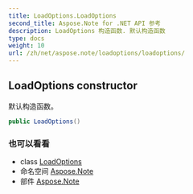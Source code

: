 ```yaml
---
title: LoadOptions.LoadOptions
second_title: Aspose.Note for .NET API 参考
description: LoadOptions 构造函数. 默认构造函数
type: docs
weight: 10
url: /zh/net/aspose.note/loadoptions/loadoptions/
---
```

## LoadOptions constructor

默认构造函数。

```csharp
public LoadOptions()
```

### 也可以看看

* class [LoadOptions](../)
* 命名空间 [Aspose.Note](../../loadoptions/)
* 部件 [Aspose.Note](../../../)


